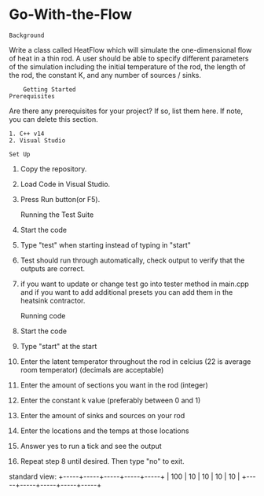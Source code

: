 # Go-With-the-Flow
    Background
Write a class called HeatFlow which will simulate the one-dimensional flow of heat in a thin rod. A user should be able to specify different parameters of the simulation including the initial temperature of the rod, the length of the rod, the constant K, and any number of sources / sinks.

        Getting Started
    Prerequisites
Are there any prerequisites for your project? If so, list them here. If note, you can delete this section.

    1. C++ v14
    2. Visual Studio

    Set Up
1. Copy the repository.
2. Load Code in Visual Studio.
3. Press Run button(or F5).
    
    Running the Test Suite
1. Start the code
2. Type "test" when starting instead of typing in "start"
3. Test should run through automatically, check output to verify that the outputs are correct.
4. if you want to update or change test go into tester method in main.cpp and if you want to add additional presets you can add them in the heatsink contractor.

    Running code
1. Start the code
2. Type "start" at the start
3. Enter the latent temperator throughout the rod in celcius (22 is average room temperator) (decimals are acceptable)
4. Enter the amount of sections you want in the rod (integer)
5. Enter the constant k value (preferably between 0 and 1)
6. Enter the amount of sinks and sources on your rod
7. Enter the locations and the temps at those locations
8. Answer yes to run a tick and see the output
9. Repeat step 8 until desired. Then type "no" to exit.

standard view:
+-----+-----+-----+-----+-----+
| 100 | 10  | 10  | 10  | 10  |
+-----+-----+-----+-----+-----+